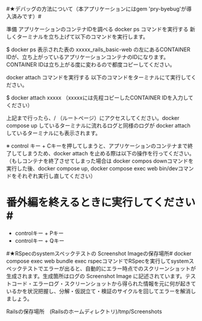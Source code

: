 #★デバッグの方法について（本アプリケーションにはgem 'pry-byebug'が導入済みです）#

準備
アプリケーションのコンテナIDを調べる
docker ps コマンドを実行する
新しくターミナルを立ち上げて以下のコマンドを実行します。

$ docker ps
表示された表の xxxxx_rails_basic-web の左にあるCONTAINER IDが、立ち上がっているアプリケーションコンテナのIDになります。CONTAINER IDは立ち上がる度に変わるので都度コピーしてください。



docker attach コマンドを実行する
以下のコマンドをターミナルにて実行してください。

$ docker attach xxxxx   （xxxxxには先程コピーしたCONTAINER IDを入力してください）


上記まで行ったら、/ （ルートページ）にアクセスしてください。docker compose up しているターミナルに流れるログと同様のログが docker attach しているターミナルにも表示されます。



※ control キー + Cキーを押してしまうと、アプリケーションのコンテナまで終了してしまうため、docker attach を止める際は以下の操作を行ってください。
（もしコンテナを終了させてしまった場合は docker compos downコマンドを実行した後、docker compose up, docker compose exec web bin/devコマンドをそれぞれ実行し直してください）

# 番外編を終えるときに実行してください#

- controlキー + Pキー
- controlキー + Qキー

#★RSpecのsystemスペックテストの Screenshot Imageの保存場所#
docker compose exec web bundle exec rspecコマンドでRSpecを実行してsystemスペックテストでエラーが出ると、自動的にエラー時点でのスクリーンショットが生成されます。生成箇所はログの Screenshot Image に記述されています。テストコード・エラーログ・スクリーンショットから得られた情報を元に何が起きているかを状況把握し、分解・仮説立て・検証のサイクルを回してエラーを解消しましょう。

Railsの保存場所　(Railsのホームディレクトリ)/tmp/Screenshots
